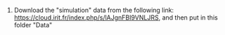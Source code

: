 1. Download the "simulation" data from the following link: 
https://cloud.irit.fr/index.php/s/lAJgnFBI9VNLJRS, and then put in this folder "Data" 